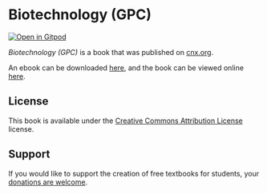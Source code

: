# Biotechnology (GPC)

[![Open in Gitpod](https://gitpod.io/button/open-in-gitpod.svg)](https://gitpod.io/from-referrer/)

_Biotechnology (GPC)_ is a book that was published on [cnx.org](https://cnx.org/).

An ebook can be downloaded [here](https://github.com/cnx-user-books/cnxbook-biotechnology-gpc/releases/latest), and the book can be viewed online [here](https://github.com/cnx-user-books/cnxbook-biotechnology-gpc/releases/latest).

## License
This book is available under the [Creative Commons Attribution License](./LICENSE) license.

## Support
If you would like to support the creation of free textbooks for students, your [donations are welcome](https://riceconnect.rice.edu/donation/support-openstax-banner).
